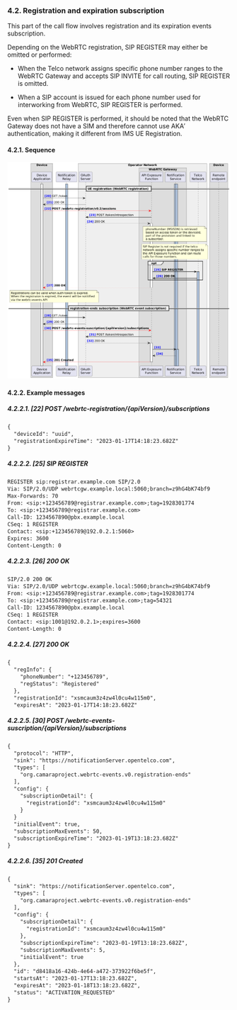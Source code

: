 ### 4.2. Registration and expiration subscription

This part of the call flow involves registration and its expiration events subscription.

Depending on the WebRTC registration, SIP REGISTER may either be omitted or performed:

- When the Telco network assigns specific phone number ranges to the WebRTC Gateway and accepts SIP INVITE for call routing, SIP REGISTER is omitted.

- When a SIP account is issued for each phone number used for interworking from WebRTC, SIP REGISTER is performed.

Even when SIP REGISTER is performed, it should be noted that the WebRTC Gateway does not have a SIM and therefore cannot use AKA′ authentication, making it different from IMS UE Registration.


#### 4.2.1. Sequence

![fig2](./registration.png)

#### 4.2.2. Example messages

##### 4.2.2.1. [22] POST /webrtc-registration/{apiVersion}/subscriptions
```
{
  "deviceId": "uuid",
  "registrationExpireTime": "2023-01-17T14:18:23.682Z"
}
```

##### 4.2.2.2. [25] SIP REGISTER
```
REGISTER sip:registrar.example.com SIP/2.0
Via: SIP/2.0/UDP webrtcgw.example.local:5060;branch=z9hG4bK74bf9
Max-Forwards: 70
From: <sip:+123456789@registrar.example.com>;tag=1928301774
To: <sip:+123456789@registrar.example.com>
Call-ID: 1234567890@pbx.example.local
CSeq: 1 REGISTER
Contact: <sip:+123456789@192.0.2.1:5060>
Expires: 3600
Content-Length: 0
```

##### 4.2.2.3. [26] 200 OK
```
SIP/2.0 200 OK
Via: SIP/2.0/UDP webrtcgw.example.local:5060;branch=z9hG4bK74bf9
From: <sip:+123456789@registrar.example.com>;tag=1928301774
To: <sip:+123456789@registrar.example.com>;tag=54321
Call-ID: 1234567890@pbx.example.local
CSeq: 1 REGISTER
Contact: <sip:1001@192.0.2.1>;expires=3600
Content-Length: 0
```

##### 4.2.2.4. [27] 200 OK
```
{
  "regInfo": {
    "phoneNumber": "+123456789",
    "regStatus": "Registered"
  },
  "registrationId": "xsmcaum3z4zw4l0cu4w115m0",
  "expiresAt": "2023-01-17T14:18:23.682Z"
```

##### 4.2.2.5. [30] POST /webrtc-events-suscription/{apiVersion}/subscriptions
```
{
  "protocol": "HTTP",
  "sink": "https://notificationServer.opentelco.com",
  "types": [
    "org.camaraproject.webrtc-events.v0.registration-ends"
  ],
  "config": {
    "subscriptionDetail": {
      "registrationId": "xsmcaum3z4zw4l0cu4w115m0"
    }
  }
  "initialEvent": true,
  "subscriptionMaxEvents": 50,
  "subscriptionExpireTime": "2023-01-19T13:18:23.682Z"
}
```

##### 4.2.2.6. [35] 201 Created
```
{
  "sink": "https://notificationServer.opentelco.com",
  "types": [
    "org.camaraproject.webrtc-events.v0.registration-ends"
  ],
  "config": {
    "subscriptionDetail": {
      "registrationId": "xsmcaum3z4zw4l0cu4w115m0"
    },
    "subscriptionExpireTime": "2023-01-19T13:18:23.682Z",
    "subscriptionMaxEvents": 5,
    "initialEvent": true
  },
  "id": "d8418a16-424b-4e64-a472-373922f6be5f",
  "startsAt": "2023-01-17T13:18:23.682Z",
  "expiresAt": "2023-01-18T13:18:23.682Z",
  "status": "ACTIVATION_REQUESTED"
}
```
